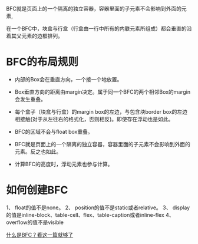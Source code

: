 BFC就是页面上的一个隔离的独立容器，容器里面的子元素不会影响到外面的元素,

在一个BFC中，块盒与行盒（行盒由一行中所有的内联元素所组成）都会垂直的沿着其父元素的边框排列。

# BFC的布局规则

- 内部的Box会在垂直方向，一个接一个地放置。

- Box垂直方向的距离由margin决定。属于同一个BFC的两个相邻Box的margin会发生重叠。

- 每个盒子（块盒与行盒）的margin box的左边，与包含块border box的左边相接触(对于从左往右的格式化，否则相反)。即使存在浮动也是如此。

- BFC的区域不会与float box重叠。

- BFC就是页面上的一个隔离的独立容器，容器里面的子元素不会影响到外面的元素。反之也如此。

- 计算BFC的高度时，浮动元素也参与计算。

# 如何创建BFC

1、 float的值不是none。
2、 position的值不是static或者relative。
3、 display的值是inline-block、table-cell、flex、table-caption或者inline-flex
4、 overflow的值不是visible

[什么是BFC？看这一篇就够了](https://blog.csdn.net/sinat_36422236/article/details/88763187)
